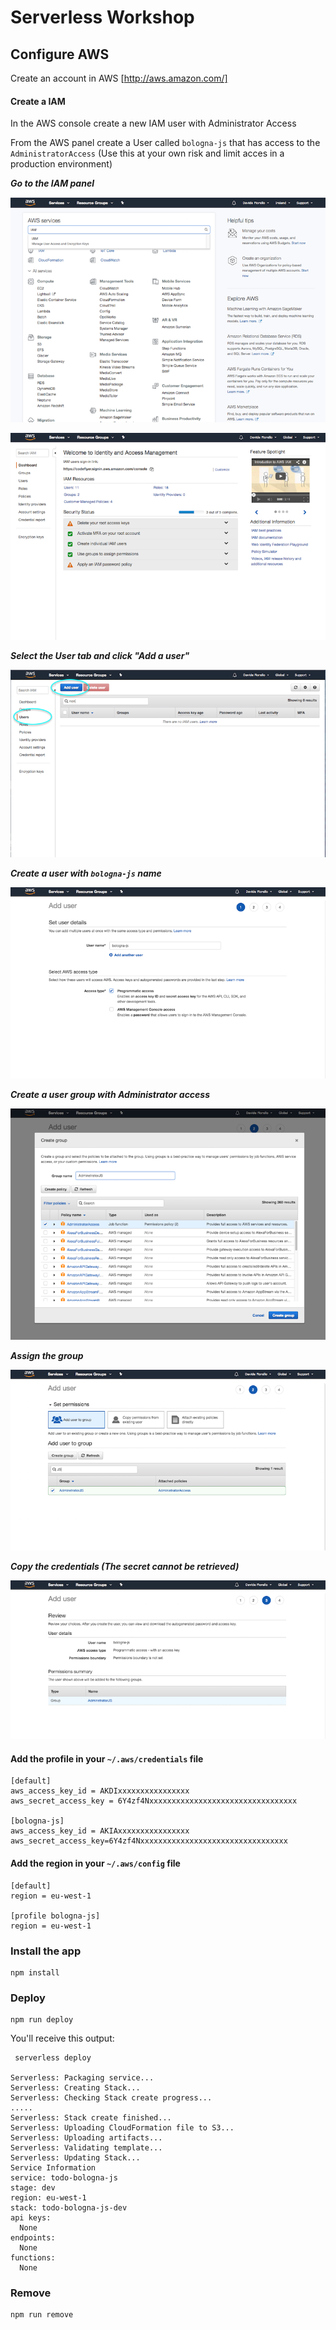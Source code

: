 # Serverless Workshop

## Configure AWS

Create an account in AWS [http://aws.amazon.com/]

#### Create a IAM

In the AWS console create a new IAM user with Administrator Access

From the AWS panel create a User called `bologna-js` that has access to the `AdministratorAccess`
(Use this at your own risk and limit acces in a production environment)

***Go to the IAM panel***

![01](./assets/images/01.png)

![02](./assets/images/02.png)

***Select the User tab and click "Add a user"***

![03](./assets/images/03.png)

***Create a user with `bologna-js` name***

![04](./assets/images/04.png)

***Create a user group with Administrator access***

![05](./assets/images/05.png)

***Assign the group***

![06](./assets/images/06.png)

***Copy the credentials (The secret cannot be retrieved)***

![07](./assets/images/07.png)

#### Add the profile in your `~/.aws/credentials` file

```
[default]
aws_access_key_id = AKDIxxxxxxxxxxxxxxxx
aws_secret_access_key = 6Y4zf4Nxxxxxxxxxxxxxxxxxxxxxxxxxxxxxxxxx

[bologna-js]
aws_access_key_id = AKIAxxxxxxxxxxxxxxxx
aws_secret_access_key=6Y4zf4Nxxxxxxxxxxxxxxxxxxxxxxxxxxxxxxxxx
```

#### Add the region in your `~/.aws/config` file

```
[default]
region = eu-west-1

[profile bologna-js]
region = eu-west-1
```

### Install the app

```
npm install
```


### Deploy

```
npm run deploy
```

You'll receive this output:

```
 serverless deploy

Serverless: Packaging service...
Serverless: Creating Stack...
Serverless: Checking Stack create progress...
.....
Serverless: Stack create finished...
Serverless: Uploading CloudFormation file to S3...
Serverless: Uploading artifacts...
Serverless: Validating template...
Serverless: Updating Stack...
Service Information
service: todo-bologna-js
stage: dev
region: eu-west-1
stack: todo-bologna-js-dev
api keys:
  None
endpoints:
  None
functions:
  None
```

### Remove

```
npm run remove
```
